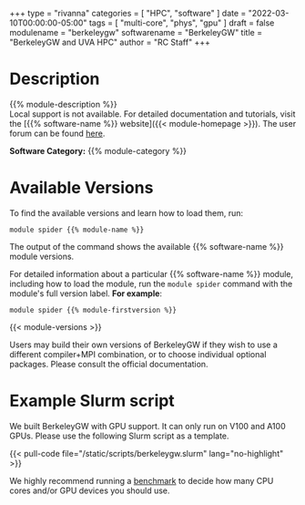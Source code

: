 +++
type = "rivanna"
categories = [
  "HPC",
  "software"
]
date = "2022-03-10T00:00:00-05:00"
tags = [
  "multi-core",
  "phys",
  "gpu"
]
draft = false
modulename = "berkeleygw"
softwarename = "BerkeleyGW"
title = "BerkeleyGW and UVA HPC"
author = "RC Staff"
+++

# Description
{{% module-description %}}
<br>
Local support is not available. For detailed documentation and tutorials, visit the [{{% software-name %}} website]({{< module-homepage >}}). The user forum can be found [here](https://groups.google.com/a/berkeleygw.org/g/help).

**Software Category:** {{% module-category %}}

# Available Versions
To find the available versions and learn how to load them, run:
```
module spider {{% module-name %}}
```

The output of the command shows the available {{% software-name %}} module versions.

For detailed information about a particular {{% software-name %}} module, including how to load the module, run the `module spider` command with the module's full version label. __For example__:
```
module spider {{% module-firstversion %}}
```

{{< module-versions >}}

Users may build their own versions of BerkeleyGW if they wish to use a different compiler+MPI combination, or to choose individual optional packages. Please consult the official documentation.

# Example Slurm script

We built BerkeleyGW with GPU support. It can only run on V100 and A100 GPUs. Please use the following Slurm script as a template.


{{< pull-code file="/static/scripts/berkeleygw.slurm" lang="no-highlight" >}}

We highly recommend running a [benchmark](https://learning.rc.virginia.edu/tutorials/benchmark-parallel-programs/) to decide how many CPU cores and/or GPU devices you should use.
